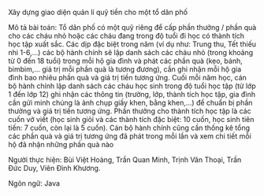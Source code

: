 Xây dựng giao diện quản lí quỹ tiền cho một tổ dân phố

Mô tả bài toán: Tổ dân phố có một quỹ riêng để cấp phần thưởng / phần quà cho các cháu nhỏ hoặc các cháu đang trong độ tuổi đi học có thành tích học tập xuất sắc. Các dịp đặc biệt trong năm (ví dụ như: Trung thu, Tết thiếu nhi 1-6,…) các bộ hành chính sẽ lập danh sách các cháu nhỏ (trong khoảng từ 0 đến 18 tuổi) trong mỗi hộ gia đình và phát các phần quà (kẹo, bánh, bimbim,… giá trị mỗi phần quà là tương đương), cần ghi nhận mỗi hộ gia đình bao nhiêu phần quà và giá trị tiền tương ứng. Cuối mỗi năm học, cán bộ hành chính lập danh sách các cháu học sinh trong độ tuổi học tập (từ lớp 1 đến lớp 12) ghi nhận các thông tin (trường, lớp, thành tích học tập, gia đình cần gửi minh chúng là ảnh chụp giấy khen, bằng khen,…) để chuẩn bị phần thưởng và giá trị tiền tương ứng. Phần thưởng cho thành tích học tập là các cuốn vở viết (học sinh giỏi và các thành tích đặc biệt: 10 cuốn, học sinh tiên tiến: 7 cuốn, còn lại là 5 cuốn). Cán bộ hành chính cũng cần thống kê tổng các phần quà và giá trị tương ứng đã phát trong mỗi lần và xem chi tiết mỗi hộ đã nhận những phần quà nào

Người thực hiện: 
Bùi Việt Hoàng,
Trần Quan Minh,
Trịnh Văn Thoại,
Trần Đức Duy,
Viên Đình Khương.

Ngôn ngữ: Java
